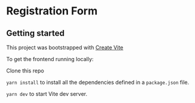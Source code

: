 # Registration Form

## Getting started

This project was bootstrapped with [Create Vite](https://vitejs.dev/guide/#getting-started)

To get the frontend running locally:

Clone this repo

`yarn install` to install all the dependencies defined in a `package.json` file.

`yarn dev` to start Vite dev server.